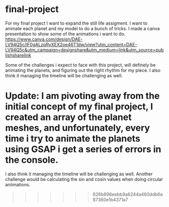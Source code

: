 # final-project

For my final project I want to expand the still life assigment. I want to animate each planet and my model to do a bunch of tricks. 
I made a canva presentation to show some of the animations i want to do. 
https://www.canva.com/design/DAE-LV94Q5c/lF0gALzqRyXEX2oe46T1dw/view?utm_content=DAE-LV94Q5c&utm_campaign=designshare&utm_medium=link&utm_source=publishsharelink

Some of the challenges i expect to face with this project, will definely be animating the planets, and figuring out the right rhythm for my piece. 
I also think it managing the timeline will be challenging as well. 

Update: 
I am pivoting away from the initial concept of my final project, 
I created an array of the planet meshes, and unfortunately, every time i try to animate the planets using GSAP i get a series of errors in the console. 
=======
I also think it managing the timeline will be challenging as well. Another challenge would be calculating the sin and cosin values when doing circular aniimations. 
>>>>>>> 626b896eebb9a6244a460ddb6e87360e1b4371a7

